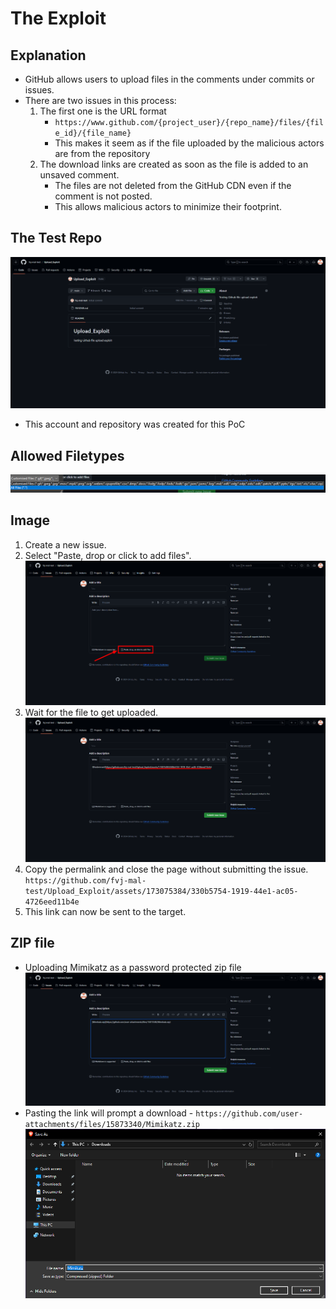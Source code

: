 # The Exploit
## Explanation
- GitHub allows users to upload files in the comments under commits or issues.
- There are two issues in this process:
	1. The first one is the URL format
		- `https://www.github.com/{project_user}/{repo_name}/files/{file_id}/{file_name}`
		- This makes it seem as if the file uploaded by the malicious actors are from the repository
	2. The download links are created as soon as the file is added to an unsaved comment. 
		- The files are not deleted from the GitHub CDN even if the comment is not posted.
		- This allows malicious actors to minimize their footprint.


## The Test Repo
![](Attachments/Pasted%20image%2020240617202523.png)
- This account and repository was created for this PoC


## Allowed Filetypes
![](Attachments/Pasted%20image%2020240702022002.png)

## Image
1. Create a new issue.
2. Select "Paste, drop or click to add files".![](Attachments/Pasted%20image%2020240617203343.png)
3. Wait for the file to get uploaded.![](Attachments/Pasted%20image%2020240617203749.png)
4. Copy the permalink and close the page without submitting the issue.
	`https://github.com/fvj-mal-test/Upload_Exploit/assets/173075384/330b5754-1919-44e1-ac05-4726eed11b4e`
5. This link can now be sent to the target.

## ZIP file
- Uploading Mimikatz as a password protected zip file![](Attachments/Pasted%20image%2020240617205415.png)
- Pasting the link will prompt a download  - `https://github.com/user-attachments/files/15873340/Mimikatz.zip` ![](Attachments/Pasted%20image%2020240617205603.png)


